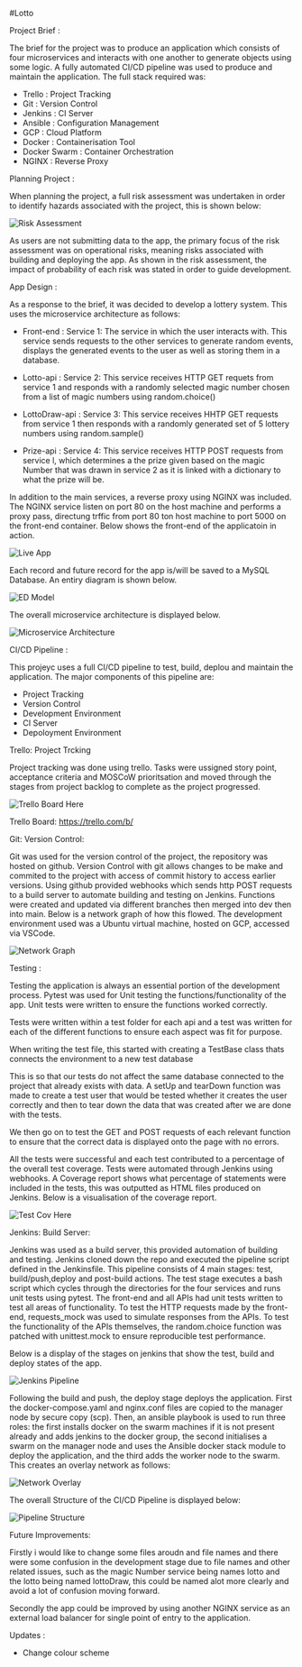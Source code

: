 #Lotto

Project Brief :

The brief for the project was to produce an application which consists of four microservices and interacts with one another to generate objects using some logic. A fully automated CI/CD pipeline was used to produce and maintain the application. The full stack required was:

- Trello : Project Tracking
- Git : Version Control 
- Jenkins : CI Server
- Ansible : Configuration Management
- GCP : Cloud Platform
- Docker : Containerisation Tool
- Docker Swarm : Container Orchestration
- NGINX : Reverse Proxy 

Planning Project :

When planning the project, a full risk assessment was undertaken in order to identify hazards associated with the project, this is shown below:

![Risk Assessment](filenamehere)

As users are not submitting data to the app, the primary focus of the risk assessment was on operational risks, meaning risks associated with building and deploying the app. As shown in the risk assessment, the impact of probability of each risk was stated in order to guide development.

App Design :

As a response to the brief, it was decided to develop a lottery system. This uses the microservice architecture as follows:

- Front-end : Service 1: The service in which the user interacts with. This service sends requests to the other services to generate random events, displays the generated events to the user as well as storing them in a database.

- Lotto-api : Service 2: This service receives HTTP GET requets from service 1 and responds with a randomly selected magic number chosen from a list of magic numbers using random.choice()

- LottoDraw-api : Service 3: This service receives HHTP GET requests from service 1 then responds with a randomly generated set of 5 lottery numbers using random.sample()

- Prize-api : Service 4: This service receives HTTP POST requests from service l, which determines a the prize given based on the magic Number that was drawn in service 2 as it is linked with a dictionary to what the prize will be. 

In addition to the main services, a reverse proxy using NGINX was included. The NGINX service listen on port 80 on the host machine and performs a proxy pass, directung trffic from port 80 ton host machine to port 5000 on the front-end container.
Below shows the front-end of the applicatoin in action. 

![Live App](LottoLive.png)


Each record and future record for the app is/will be saved to a MySQL Database. An entiry diagram is shown below.

![ED Model](ed.jpg)

The overall microservice architecture is displayed below. 

![Microservice Architecture](MicroserviceArchitecture.jpg)

CI/CD Pipeline :

This projeyc uses a full CI/CD pipeline to test, build, deplou and maintain the application. The major components of this pipeline are:

- Project Tracking
- Version Control 
- Development Environment
- CI Server
- Depoloyment Environment

Trello: Project Trcking

Project tracking was done using trello. Tasks were ussigned story point, acceptance criteria and MOSCoW prioritsation and moved through the stages from project backlog to complete as the project progressed. 

![Trello Board Here](filenamehere)

Trello Board: https://trello.com/b/


Git: Version Control:

Git was used for the version control of the project, the repository was hosted on github. Version Control with git allows changes to be make and commited to the project with access of commit history to access earlier versions. Using github provided webhooks which sends http POST requests to a build server to automate building and testing on Jenkins. Functions were created and updated via different branches then merged into dev then into main. Below is a network graph of how this flowed.
The development environment used was a Ubuntu virtual machine, hosted on GCP, accessed via VSCode.

![Network Graph](GitControl.png)

Testing :

Testing the application is always an essential portion of the development process. Pytest was used for Unit testing the functions/functionality of the app. Unit tests were written to ensure the functions worked correctly.

Tests were written within a test folder for each api and a test was written for each of the different functions to ensure each aspect was fit for purpose.

When writing the test file, this started with creating a TestBase class thats connects the environment to a new test database

This is so that our tests do not affect the same database connected to the project that already exists with data.
A setUp and tearDown function was made to create a test user that would be tested whether it creates the user correctly and then to tear down the data that was created after we are done with the tests.

We then go on to test the GET and POST requests of each relevant function to ensure that the correct data is displayed onto the page with no errors.

All the tests were successful and each test contributed to a percentage of the overall test coverage.
Tests were automated through Jenkins using webhooks. A Coverage report shows what percentage of statements were included in the tests, this was outputted as HTML files produced on Jenkins. Below is a visualisation of the coverage report.

![Test Cov Here](filenamehere)

Jenkins: Build Server:

Jenkins was used as a build server, this provided automation of building and testing. Jenkins cloned down the repo and executed the pipeline script defined in the Jenkinsfile. This pipeline consists of 4 main stages: test, build/push,deploy and post-build actions. The test stage executes a bash script which cycles through the directories for the four services and runs unit tests using pytest. The front-end and all APIs had unit tests written to test all areas of functionality. To test the HTTP requests made by the front-end, requests_mock was used to simulate responses from the APIs. To test the functionality of the APIs themselves, the random.choice function was patched with unittest.mock to ensure reproducible test performance. 

Below is a display of the stages on jenkins that show the test, build and deploy states of the app.

![Jenkins Pipeline](JenkinsPipeline.png)


Following the build and push, the deploy stage deploys the application. First the docker-compose.yaml and nginx.conf files are copied to the manager node by secure copy (scp). Then, an ansible playbook is used to run three roles: the first installs docker on the swarm machines if it is not present already and adds jenkins to the docker group, the second initialises a swarm on the manager node and uses the Ansible docker stack module to deploy the application, and the third adds the worker node to the swarm. This creates an overlay network as follows:

![Network Overlay](overlaynetwork.jpg)

The overall Structure of the CI/CD Pipeline is displayed below: 

![Pipeline Structure](PipelineStructure.jpg)

Future  Improvements:

Firstly i would like to change some files aroudn and file names and there were some confusion in the development stage due to file names and other related issues, such as the magic Number service being names lotto and the lotto being named lottoDraw, this could be named alot more clearly and avoid a lot of confusion moving forward.

Secondly the app could be improved by using another NGINX service as an external load balancer for single point of entry to the application.

Updates : 

- Change colour scheme